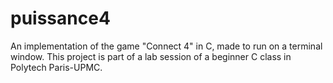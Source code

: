 # puissance4

An implementation of the game "Connect 4" in C, made to run on a terminal window. This project is part of a lab session of a beginner C class in Polytech Paris-UPMC.
